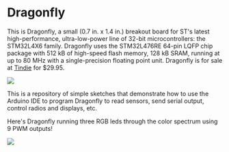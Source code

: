 # Dragonfly

This is Dragonfly, a small (0.7 in. x 1.4 in.) breakout board for ST's latest high-performance, ultra-low-power line of 32-bit microcontrollers: the STM32L4X6 family. Dragonfly uses the STM32L476RE 64-pin LQFP chip package with 512 kB of high-speed flash memory, 128 kB SRAM, running at up to 80 MHz with a single-precision floating point unit. Dragonfly is for sale at [Tindie](https://www.tindie.com/products/onehorse/dragonfly-stm32l4-breakout-board/) for $29.95.

![](https://cloud.githubusercontent.com/assets/6698410/14963938/eca809aa-105a-11e6-91cc-be9b1aae705a.png)

This is a repository of simple sketches that demonstrate how to use the Arduino IDE to program Dragonfly to read sensors, send serial output, control radios and displays, etc.

Here's Dragonfly running three RGB leds through the color spectrum using 9 PWM outputs!

![](https://cloud.githubusercontent.com/assets/6698410/14970256/538ca164-107c-11e6-9ae7-14e755f4c592.jpg)
